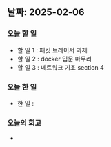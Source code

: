 ## 날짜: 2025-02-06

### 오늘 할 일
- 할 일 1 : 패킷 트레이서 과제
- 할 일 2 : docker 입문 마무리
- 할 일 3 : 네트워크 기초 section 4

### 오늘 한 일
- 한 일 : 

### 오늘의 회고
- 
